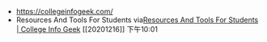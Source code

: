 - https://collegeinfogeek.com/
- Resources And Tools For Students
via[Resources And Tools For Students | College Info Geek](https://collegeinfogeek.com/resources/)
[[20201216]] 下午10:01
